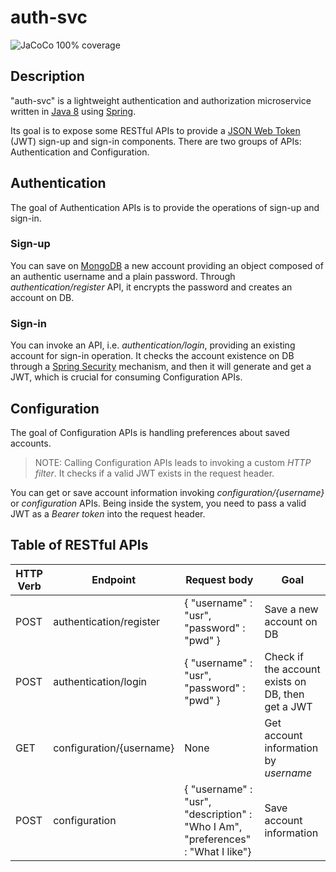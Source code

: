 # auth-svc
![JaCoCo 100% coverage](https://img.shields.io/badge/coverage-100%25-brightgreen)

## Description
"auth-svc" is a lightweight authentication and authorization microservice written in [Java 8](https://www.oracle.com/java/technologies/java8.html) using [Spring](https://spring.io/).

Its goal is to expose some RESTful APIs to provide a [JSON Web Token](https://jwt.io/) (JWT) sign-up and sign-in components. There are two groups of APIs: Authentication and Configuration.

## Authentication
The goal of Authentication APIs is to provide the operations of sign-up and sign-in.

### Sign-up
You can save on [MongoDB](https://www.mongodb.com/) a new account providing an object composed of
an authentic username and a plain password.
Through *authentication/register* API, it encrypts the password and creates an account on DB.

### Sign-in
You can invoke an API, i.e. *authentication/login*, providing an existing account for sign-in operation. It checks the account existence on DB through a
[Spring Security](https://spring.io/projects/spring-security/) mechanism, and then it will generate and get a JWT, which is crucial for consuming Configuration APIs.

## Configuration
The goal of Configuration APIs is handling preferences about saved accounts.
> NOTE: Calling Configuration APIs leads to invoking a custom *HTTP filter*. It checks if a valid JWT exists in the request header.

You can get or save account information invoking *configuration/{username}* or *configuration* APIs.
Being inside the system, you need to pass a valid JWT as a *Bearer token* into the request header.

## Table of RESTful APIs 

| HTTP Verb  | Endpoint | Request body | Goal |
| ------------- | ------------- | ------------- | ------------- |
| POST  | authentication/register | { "username" : "usr", "password" : "pwd" } | Save a new account on DB
| POST  | authentication/login | { "username" : "usr", "password" : "pwd" } | Check if the account exists on DB, then get a JWT
| GET  | configuration/{username} | None | Get account information by *username*
| POST  | configuration | { "username" : "usr", "description" : "Who I Am", "preferences" : "What I like"} | Save account information
